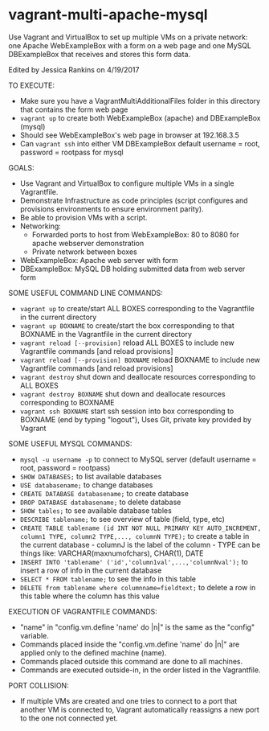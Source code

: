 # vagrant-multi-apache-mysql
Use Vagrant and VirtualBox to set up multiple VMs on a private network: one Apache WebExampleBox with a form on a web page and one MySQL DBExampleBox that receives and stores this form data.

Edited by Jessica Rankins on 4/19/2017

TO EXECUTE:
- Make sure you have a VagrantMultiAdditionalFiles folder in this directory
		that contains the form web page
- ```vagrant up``` to create both WebExampleBox (apache) and DBExampleBox (mysql)
- Should see WebExampleBox's web page in browser at 192.168.3.5
- Can ```vagrant ssh``` into either VM
		DBExampleBox default username = root, password = rootpass for mysql

GOALS:
- Use Vagrant and VirtualBox to configure multiple VMs in a single
		Vagrantfile.
- Demonstrate Infrastructure as code principles (script configures 
		and provisions environments to ensure environment parity).
- Be able to provision VMs with a script.
- Networking:
    - Forwarded ports to host from WebExampleBox: 80 to 8080 
			for apache webserver demonstration
    - Private network between boxes
- WebExampleBox: Apache web server with form
- DBExampleBox: MySQL DB holding submitted data from web server form

SOME USEFUL COMMAND LINE COMMANDS:
- ```vagrant up``` to create/start ALL BOXES corresponding to the 
  Vagrantfile in the current directory
- ```vagrant up BOXNAME``` to create/start the box corresponding to that
		BOXNAME in the Vagrantfile in the current directory
- ```vagrant reload [--provision]``` reload ALL BOXES to include new 
		Vagrantfile commands [and reload provisions]
- ```vagrant reload [--provision] BOXNAME``` reload BOXNAME to include 
		new Vagrantfile commands [and reload provisions]
- ```vagrant destroy``` shut down and deallocate resources corresponding 
		to ALL BOXES
- ```vagrant destroy BOXNAME``` shut down and deallocate resources 
		corresponding to BOXNAME 
- ```vagrant ssh BOXNAME``` start ssh session into box corresponding to 
		BOXNAME (end by typing "logout"), Uses Git, 
		private key provided by Vagrant

SOME USEFUL MYSQL COMMANDS:
- ```mysql -u username -p``` to connect to MySQL server
		(default username = root, password = rootpass)
- ```SHOW DATABASES;``` to list available databases
- ```USE databasename;``` to change databases
- ```CREATE DATABASE databasename;``` to create database 
- ```DROP DATABASE databasename;``` to delete database
- ```SHOW tables;``` to see available database tables
- ```DESCRIBE tablename;``` to see overview of table (field, type, etc)
- ```CREATE TABLE tablename (id INT NOT NULL PRIMARY KEY AUTO_INCREMENT, column1 TYPE, column2 TYPE,..., columnN TYPE);``` 
    to create a table in the current database
		- columnJ is the label of the column
		- TYPE can be things like: VARCHAR(maxnumofchars), CHAR(1),
			DATE
- ```INSERT INTO 'tablename' ('id','column1val',...,'columnNval');``` to 
		insert a row of info in the current database
- ```SELECT * FROM tablename;``` to see the info in this table
- ```DELETE from tablename where columnname=fieldtext;``` to delete a row
		in this table where the column has this value

EXECUTION OF VAGRANTFILE COMMANDS:
- "name" in "config.vm.define 'name' do |n|" is the same as the
		"config" variable.
- Commands placed inside the "config.vm.define 'name' do |n|" are
		applied only to the defined machine (name).
- Commands placed outside this command are done to all machines.
- Commands are executed outside-in, in the order listed in the
		Vagrantfile.

PORT COLLISION:
- If multiple VMs are created and one tries to connect to a port that
		another VM is connected to, Vagrant automatically reassigns
		a new port to the one not connected yet.
